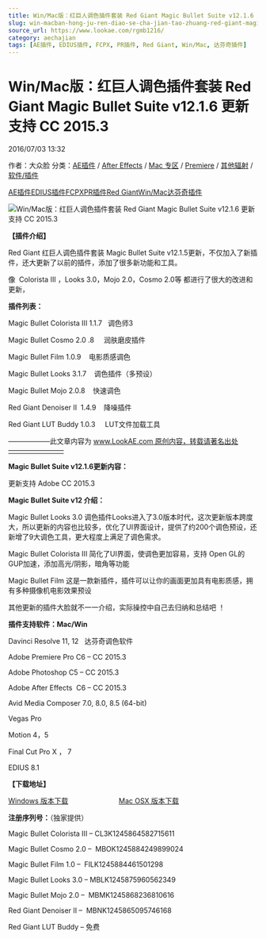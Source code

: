 ```yaml
---
title: Win/Mac版：红巨人调色插件套装 Red Giant Magic Bullet Suite v12.1.6 更新支持 CC 2015.3
slug: win-macban-hong-ju-ren-diao-se-cha-jian-tao-zhuang-red-giant-magic-bullet-suite-v12-1-6-geng-xin-zhi-chi-cc-2015-3
source_url: https://www.lookae.com/rgmb1216/
category: aechajian
tags: [AE插件, EDIUS插件, FCPX, PR插件, Red Giant, Win/Mac, 达芬奇插件]
---
```

# Win/Mac版：红巨人调色插件套装 Red Giant Magic Bullet Suite v12.1.6 更新支持 CC 2015.3

2016/07/03 13:32

作者：大众脸
分类：[AE插件](https://www.lookae.com/after-effects/aechajian/) / [After Effects](https://www.lookae.com/after-effects/) / [Mac 专区](https://www.lookae.com/mac-osx/) / [Premiere](https://www.lookae.com/qitarjcj/premierezy/) / [其他辐射](https://www.lookae.com/others/) / [软件/插件](https://www.lookae.com/qitarjcj/)

[AE插件](https://www.lookae.com/tag/ae%e6%8f%92%e4%bb%b6/)[EDIUS插件](https://www.lookae.com/tag/edius%e6%8f%92%e4%bb%b6/)[FCPX](https://www.lookae.com/tag/fcpx/)[PR插件](https://www.lookae.com/tag/pr%e6%8f%92%e4%bb%b6/)[Red Giant](https://www.lookae.com/tag/red-giant/)[Win/Mac](https://www.lookae.com/tag/winmac/)[达芬奇插件](https://www.lookae.com/tag/%e8%be%be%e8%8a%ac%e5%a5%87%e6%8f%92%e4%bb%b6/)

![Win/Mac版：红巨人调色插件套装 Red Giant Magic Bullet Suite v12.1.6 更新支持 CC 2015.3](https://www.lookae.com/wp-content/uploads/2015/02/MBS12.jpg "Win/Mac版：红巨人调色插件套装 Red Giant Magic Bullet Suite v12.1.6 更新支持 CC 2015.3-LookAE.com")

**【插件介绍】**

Red Giant 红巨人调色插件套装 Magic Bullet Suite v12.1.5更新，不仅加入了新插件，还大更新了以前的插件，添加了很多新功能和工具。

像  Colorista III ，Looks 3.0，Mojo 2.0，Cosmo 2.0等 都进行了很大的改进和更新，

**插件列表：**

Magic Bullet Colorista III 1.1.7   调色师3

Magic Bullet Cosmo 2.0 .8     润肤磨皮插件

Magic Bullet Film 1.0.9    电影质感调色

Magic Bullet Looks 3.1.7    调色插件（多预设）

Magic Bullet Mojo 2.0.8    快速调色

Red Giant Denoiser II  1.4.9    降噪插件

Red Giant LUT Buddy 1.0.3     LUT文件加载工具

——————此文章内容为 www.LookAE.com 原创内容，转载请著名出处————————

**Magic Bullet Suite v12.1.6更新内容：**

更新支持 Adobe CC 2015.3

**Magic Bullet Suite v12 介绍：**

Magic Bullet Looks 3.0 调色插件Looks进入了3.0版本时代，这次更新版本跨度大，所以更新的内容也比较多，优化了UI界面设计，提供了约200个调色预设，还新增了9大调色工具，更大程度上满足了调色需求。

Magic Bullet Colorista III 简化了UI界面，使调色更加容易，支持 Open GL的GUP加速，添加高光/阴影，暗角等功能

Magic Bullet Film 这是一款新插件，插件可以让你的画面更加具有电影质感，拥有多种摄像机电影效果预设

其他更新的插件大脸就不一一介绍，实际操控中自己去归纳和总结吧 ！

**插件支持软件：Mac/Win**

Davinci Resolve 11, 12   达芬奇调色软件

Adobe Premiere Pro C6 – CC 2015.3

Adobe Photoshop C5 – CC 2015.3

Adobe After Effects  C6 – CC 2015.3

Avid Media Composer 7.0, 8.0, 8.5 (64-bit)

Vegas Pro

Motion 4，5

Final Cut Pro X ， 7

EDIUS 8.1

**【下载地址】**

[Windows 版本下载](https://pan.baidu.com/s/1mi8POpU)                          [Mac OSX 版本下载](https://pan.baidu.com/s/1i4OoHZf)

**注册序列号：**（独家提供）

Magic Bullet Colorista III – CL3K1245864582715611

Magic Bullet Cosmo 2.0 –  MBOK1245884249899024

Magic Bullet Film 1.0 –  FILK1245884461501298

Magic Bullet Looks 3.0 – MBLK1245875960562349

Magic Bullet Mojo 2.0 –  MBMK1245868236810616

Red Giant Denoiser II –  MBNK1245865095746168

Red Giant LUT Buddy – 免费
